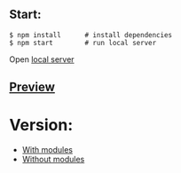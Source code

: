 ## Start:

```
$ npm install      # install dependencies
$ npm start        # run local server
```
Open [local server](http://localhost:3000/)

 ## [Preview](https://dead-tr.github.io/phaser__jumper/)

# Version:
- [With modules](https://github.com/Dead-TR/phaser__jumper/tree/full)
- [Without modules](https://github.com/Dead-TR/phaser__jumper/tree/short)
